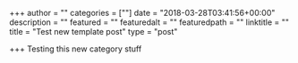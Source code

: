 +++
author = ""
categories = [""]
date = "2018-03-28T03:41:56+00:00"
description = ""
featured = ""
featuredalt = ""
featuredpath = ""
linktitle = ""
title = "Test new template post"
type = "post"

+++
Testing this new category stuff